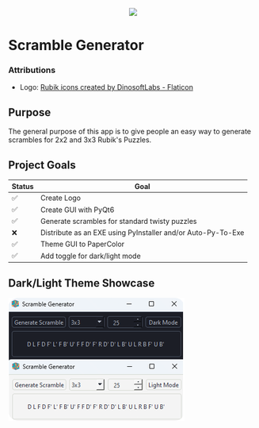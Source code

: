 <p align="center"> <img src="/images/logo-512x512.ico" /> </p>

# Scramble Generator

### Attributions

- Logo: <a href="https://www.flaticon.com/free-icons/rubik" title="Rubik icons">Rubik icons created by DinosoftLabs - Flaticon</a>

## Purpose

The general purpose of this app is to give people an easy way to generate scrambles for 2x2 and 3x3 Rubik's Puzzles.

## Project Goals

| Status             | Goal                                                         |
| ------------------ | ------------------------------------------------------------ |
| :white_check_mark: | Create Logo                                                  |
| :white_check_mark: | Create GUI with PyQt6                                        |
| :white_check_mark: | Generate scrambles for standard twisty puzzles               |
| :x:                | Distribute as an EXE using PyInstaller and/or Auto-Py-To-Exe |
| :white_check_mark: | Theme GUI to PaperColor                                      |
| :white_check_mark: | Add toggle for dark/light mode                               |

## Dark/Light Theme Showcase

![dark-and-light-themes.png](images/dark-and-light-themes.png)